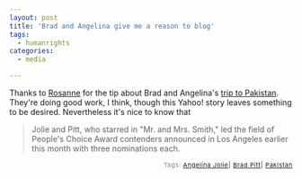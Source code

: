 ```yaml
---
layout: post
title: 'Brad and Angelina give me a reason to blog'
tags:
  - humanrights
categories:
  - media

---
```


Thanks to <a href="http://notmuch.blogsome.com/2005/10/25/im-just-waiting-for-the-other-ipod-to-drop/">Rosanne</a> for the tip about Brad and Angelina's <a href="http://news.yahoo.com/s/nm/20051122/people_nm/un_refugees_jolie_dc">trip to Pakistan</a>.  They're doing good work, I think, though this Yahoo! story leaves something to be desired.  Nevertheless it's nice to know that
<blockquote>Jolie and Pitt, who starred in "Mr. and Mrs. Smith," led the field of People's Choice Award contenders announced in Los Angeles earlier this month with three nominations each.</blockquote>
<!-- technorati tags start --><p style="text-align:right;font-size:11px;letter-spacing:.05em;color:#808979;">Tags: <a href="http://www.technorati.com/tag/Angelina Jolie" rel="tag">Angelina Jolie</a><strong>|</strong> <a href="http://www.technorati.com/tag/Brad Pitt" rel="tag">Brad Pitt</a><strong>|</strong> <a href="http://www.technorati.com/tag/Pakistan" rel="tag">Pakistan</a></p><!-- technorati tags end -->
